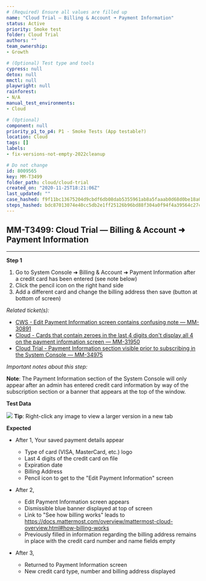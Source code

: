 ```yaml
---
# (Required) Ensure all values are filled up
name: "Cloud Trial — Billing & Account ➜ Payment Information"
status: Active
priority: Smoke test
folder: Cloud Trial
authors: ""
team_ownership: 
- Growth

# (Optional) Test type and tools
cypress: null
detox: null
mmctl: null
playwright: null
rainforest: 
- N/A
manual_test_environments: 
- Cloud

# (Optional)
component: null
priority_p1_to_p4: P1 - Smoke Tests (App testable?)
location: Cloud
tags: []
labels: 
- fix-versions-not-empty-2022cleanup

# Do not change
id: 8009565
key: MM-T3499
folder_path: cloud/cloud-trial
created_on: "2020-11-25T18:21:06Z"
last_updated: ""
case_hashed: f9f11bc13675204d9cbdf6db08dab5355961ab8a5faaab0d68d0be18a030f5f5f321ab9d5156887488ce145fbc2d724a
steps_hashed: bdc87013074e40cc5db2e1ff25126b96bd88f304a0f94f4a39564c27c3dbf9a0f9e0548d09f6ed83a29eb8afc3b2014d
---
```


## MM-T3499: Cloud Trial — Billing & Account ➜ Payment Information

---

**Step 1**

1. Go to System Console ➜ Billing & Account ➜ Payment Information after a credit card has been entered (see note below)
2. Click the pencil icon on the right hand side
3. Add a different card and change the billing address then save (button at bottom of screen)

_Related ticket(s):_

- [CWS - Edit Payment Information screen contains confusing note — MM-30891](https://mattermost.atlassian.net/browse/MM-30891)
- [Cloud - Cards that contain zeroes in the last 4 digits don't display all 4 on the payment information screen — MM-31950](https://mattermost.atlassian.net/browse/MM-31950)
- [Cloud Trial - Payment Information section visible prior to subscribing in the System Console — MM-34975](https://mattermost.atlassian.net/browse/MM-34975)

_Important notes about this step:_

**Note**: The Payment Information section of the System Console will only appear after an admin has entered credit card information by way of the subscription section or a banner that appears at the top of the window.

**Test Data**

![](https://smartbear-tm4j-prod-us-west-2-attachment-rich-text.s3.us-west-2.amazonaws.com/embedded-f3277290f945470c4add5d21ef3dc7ca7b74388fc7152bfb6b99ae58c66a95a8-1606330665142-1606330665142.png) **Tip**: Right-click any image to view a larger version in a new tab

**Expected**

- After 1, Your saved payment details appear

  - Type of card (VISA, MasterCard, etc.) logo
  - Last 4 digits of the credit card on file
  - Expiration date
  - Billing Address
  - Pencil icon to get to the "Edit Payment Information" screen

- After 2,

  - Edit Payment Information screen appears
  - Dismissible blue banner displayed at top of screen
  - Link to "See how billing works" leads to <https://docs.mattermost.com/overview/mattermost-cloud-overview.html#how-billing-works>
  - Previously filled in information regarding the billing address remains in place with the credit card number and name fields empty

- After 3,

  - Returned to Payment Information screen
  - New credit card type, number and billing address displayed
